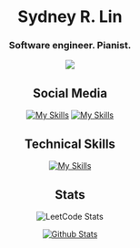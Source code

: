 <div align="center">

# Sydney R. Lin
### Software engineer. Pianist.

![](https://komarev.com/ghpvc/?username=sydneyliner&style=flat)


## Social Media
[![My Skills](https://skillicons.dev/icons?i=instagram)](https://instagram.com/sydneylin12)
[![My Skills](https://skillicons.dev/icons?i=linkedin)](https://www.linkedin.com/)

## Technical Skills
[![My Skills](https://skillicons.dev/icons?i=angular,aws,css,docker,dynamodb,express,figma,git,github,gmail,graphql,html,idea,java,jenkins,js,npm,ocaml,python,react,regex,scala,swift,ts&perline=8)](https://skillicons.dev)

## Stats
![LeetCode Stats](https://leetcard.jacoblin.cool/sydneylin12?theme=wtf&font=JetBrains%20Mono&ext=heatmap)

[![Github Stats](https://github-readme-stats.vercel.app/api?username=sydneylin12)](https://github.com/anuraghazra/github-readme-stats)

</div>
